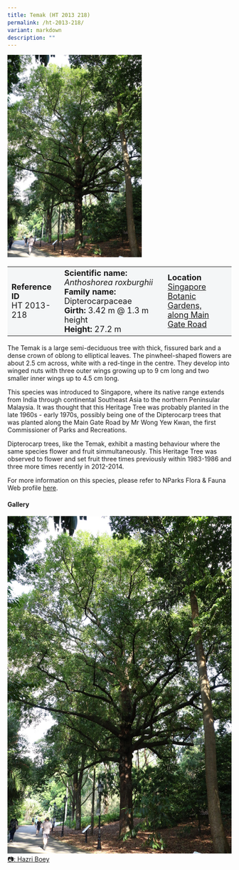 ```yaml
---
title: Temak (HT 2013 218)
permalink: /ht-2013-218/
variant: markdown
description: ""
---
```

<div class="isomer-image-wrapper">
<img style="width: 60%" src="/images/Heritage_trees_photos/shorox_ht2013-218_habit.jpg"> 
</div><table style="minWidth: 100px; font-size: 18px; background: #F4F6F7">
<tbody><tr>
<td rowspan="1" colspan="1">
<strong>Reference ID</strong>
<br>HT 2013-218
</td>
<td rowspan="1" colspan="1">
<strong>Scientific name:</strong> <em>Anthoshorea roxburghii</em> 
<br><strong>Family name:</strong> Dipterocarpaceae
<br><strong>Girth:</strong> 3.42 m @ 1.3 m height
<br><strong>Height: </strong>27.2 m
</td>
<td rowspan="1" colspan="1">
<strong>Location</strong><a href="https://www.onemap.gov.sg/?lat=1.307120000003247&amp;lng=103.81759999999879">
<br>Singapore Botanic Gardens, 
<br>along Main Gate Road</a>
</td>
</tr>
</tbody></table>
<p>The Temak is a large semi-deciduous tree with thick, fissured bark and a dense crown of oblong to elliptical leaves. The pinwheel-shaped flowers are about 2.5 cm across, white with a red-tinge in the centre. They develop into winged nuts with three outer wings growing up to 9 cm long and two smaller inner wings up to 4.5 cm long.</p>

<p>This species was introduced to Singapore, where its native range extends from India through continental Southeast Asia to the northern Peninsular Malaysia. It was thought that this Heritage Tree was probably planted in the late 1960s - early 1970s, possibly being one of the Dipterocarp trees that was planted along the Main Gate Road by Mr Wong Yew Kwan, the first Commissioner of Parks and Recreations.</p>
  
<p>Dipterocarp trees, like the Temak, exhibit a masting behaviour where the same species flower and fruit simmultaneously. This Heritage Tree was observed to flower and set fruit three times previously within 1983-1986 and three more times recently in 2012-2014.</p>
	
<p>For more information on this species, please refer to NParks Flora &amp; Fauna Web profile <a href="https://www.nparks.gov.sg/florafaunaweb/flora/3/1/3127">here</a>.</p>

<h4>Gallery</h4>
<div class="isomer-card-grid">
<a href="/images/Heritage_trees_photos/shorox_ht2013-218_habit.jpg" class="isomer-card">
<div class="isomer-card-image">
<div class="isomer-image-wrapper"><img src="/images/Heritage_trees_photos/shorox_ht2013-218_habit.jpg"></div></div>
<div class="isomer-card-body"><div class="isomer-card-description">📷: Hazri Boey</div></div></a><br></div>